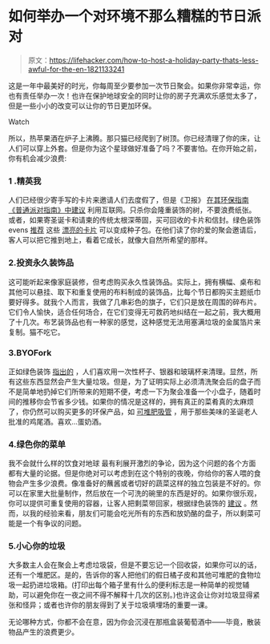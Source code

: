 # 如何举办一个对环境不那么糟糕的节日派对

> 原文：<https://lifehacker.com/how-to-host-a-holiday-party-thats-less-awful-for-the-en-1821133241>

这是一年中最美好的时光，你每周至少要参加一次节日聚会。如果你非常幸运，你也有责任举办一次！也许在保护地球安全的同时让你的房子充满欢乐感觉太多了，但是一些小小的改变可以让你的节日更加环保。

Watch

所以，热苹果酒在炉子上沸腾。那只猫已经爬到了树顶。你已经清理了你的床，让人们可以穿上外套。但是你为这个星球做好准备了吗？不要害怕。在你开始之前，你有机会减少浪费:

### 1 .精英我

人们已经很少寄手写的卡片来邀请人们去度假了，但是《卫报》 [在其环保指南《普通派对指南》中建议](https://www.theguardian.com/lifeandstyle/2016/may/24/eco-friendly-ideas-party-supplies-summer-invites-barbecue-drinks-recipes) 利用互联网。只杀你会隆重装饰的树，不要浪费纸张。或者，如果寄圣诞卡和请柬的传统太根深蒂固，买可回收的卡片和信封。绿色装饰 evens [推荐](http://www.greenyourdecor.com/13056/4-ecofriendly-party-planning-tips/?utm_source=feedburner&utm_medium=feed&utm_campaign=Feed%3A+greenyourdecor+%28Green+Your+Decor%29) 这些 [漂亮的卡片](http://www.greenfieldpaper.com/AWSCategories/c/3/Plantable-Greeting-Cards) 可以变成种子包。在他们读了你的爱的聚会邀请后，客人可以把它推到地上，看着它成长，就像大自然所希望的那样。

### 2.投资永久装饰品

这可能听起来像家庭装修，但考虑购买永久性装饰品。实际上，拥有横幅、桌布和其他可以悬挂、取下和重复使用的布料制成的装饰品，比每个节日都购买主题纸巾要好得多。就我个人而言，我做了几串彩色的旗子，它们只是放在周围的碎布片。它们令人愉快，适合任何场合，在它们变得无可救药地纠结在一起之前，我大概用了十几次。布艺装饰品也有一种家的感觉，这种感觉无法用塞满垃圾的金属箔片来复制。猫不吃它。

### 3.BYOFork

正如绿色装饰 [指出的](http://www.greenyourdecor.com/13056/4-ecofriendly-party-planning-tips/?utm_source=feedburner&utm_medium=feed&utm_campaign=Feed%3A+greenyourdecor+%28Green+Your+Decor%29) ，人们喜欢用一次性杯子、银器和玻璃杯来清理。显然，所有这些东西显然会产生大量垃圾。但是，为了证明实际上必须清洗聚会后的盘子而不是简单地扔掉它们所带来的短期不便，考虑一下为聚会准备一个小盘子，随着时间的推移你会节省多少钱。如果你的情况是这样的，拥有真正的菜肴真的太麻烦了，你仍然可以购买更多的环保产品，如 [可堆肥吸管](https://www.goodstartpackaging.com/compostable-straws/?gclid=EAIaIQobChMI37uGm5771wIVzYuzCh23Swq5EAAYBCAAEgJ3JvD_BwE) ，用于那些美味的圣诞老人批准的鸡尾酒。喜欢...蛋奶酒。

### 4.绿色你的菜单

我不会就什么样的饮食对地球 最有利展开激烈的争论，因为这个问题的各个方面都有大量的论据。但是你绝对可以考虑到在这个特别的夜晚，你给你的客人喂的食物会产生多少浪费。像准备好的蘸酱或者切好的蔬菜这样的独立包装是不好的。你可以在家里大批量制作，然后放在一个可洗的碗里的东西是好的。如果你很乐观，你可以提供可重复使用的容器，让客人把剩菜带回家，根据绿色装饰的 [建议](http://www.greenyourdecor.com/13056/4-ecofriendly-party-planning-tips/?utm_source=feedburner&utm_medium=feed&utm_campaign=Feed%3A+greenyourdecor+%28Green+Your+Decor%29) 。然而，以我的经验来看，朋友们可能会吃光所有的东西和放奶酪的盘子，所以剩菜可能是一个有争议的问题。

### 5.小心你的垃圾

大多数主人会在聚会上考虑垃圾袋，但是不要忘记一个回收袋，如果你可以的话，还有一个堆肥区。是的，告诉你的客人把他们的假日橘子皮和其他可堆肥的食物垃圾一起扔进垃圾箱。(打印出每个箱子里有什么的便利标志是一种简单的视觉辅助，可以避免你在一夜之间不得不解释十几次的区别。)也许这会让你对垃圾显得紧张和怪异；或者也许你的朋友得到了关于垃圾填埋场的重要一课。

无论哪种方式，你都不会在意，因为你会沉浸在那瓶盒装葡萄酒中——毕竟，散装物品产生的浪费更少。
